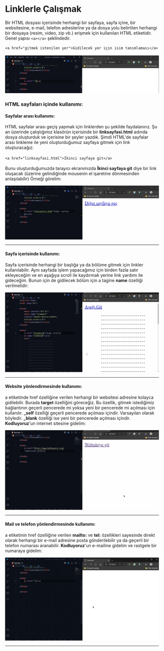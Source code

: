 # Linklerle Çalışmak
Bir HTML dosyası içerisinde herhangi bir sayfaya, sayfa içine, bir websitesine, e-mail, telefon adreslerine ya da dosya yolu belirtilen herhangi bir dosyaya (resim, video, zip vb.) erişmek için kullanılan HTML etiketidir. Genel yapısı `<a></a>` şeklindedir.

`<a href="gitmek istenilen yer">Gidilecek yer için isim tanımlaması</a>` 
<br/> <br/>
![A-tagi](https://github.com/EbubekirPamuk/taskforce/blob/main/html/linklerle-calismak/figures/a-tagi.PNG)


### HTML sayfaları içinde kullanımı:
#### Sayfalar arası kullanımı: 
HTML sayfalar arası geçiş yapmak için linklerden şu şekilde faydalanırız. Şu an üzerinde çalıştığımız klasörün içerisinde bir **linksayfasi.html** adında dosya oluşturduk ve içerisine bir şeyler yazdık. Şimdi HTML'de sayfalar arası linkleme ile yeni oluşturduğumuz sayfaya gitmek için link oluşturacağız: <br/> <br/>
`<a href="linksayfasi.html">İkinci sayfaya git</a>` <br/> <br/>
Bunu oluşturduğumuzda tarayıcı ekranımızda  **İkinci sayfaya git** diye bir link oluşacak (üzerine gelindiğinde mousenin el işaretine dönmesinden anlaşılabilir) Örneği görelim: <br/>

![Sayfalararasi](https://github.com/EbubekirPamuk/taskforce/blob/main/html/linklerle-calismak/figures/sayfalar-arasi-link.gif)
<br/> <hr/>
#### Sayfa içerisinde kullanımı: 
Sayfa içerisinde herhangi bir başlığa ya da bölüme gitmek için linkler kullanılabilir. Aynı sayfada işlem yapacağımız için birden fazla satır ekleyeceğim ve en aşağıya scroll ile kaydırmak yerine link yardımı ile gideceğim. Bunun için de gidilecek bölüm için a tagine **name** özelliği verilmelidir:
<br/>

![Sayfa-ici](https://github.com/EbubekirPamuk/taskforce/blob/main/html/linklerle-calismak/figures/sayfaici-link.gif)
<br/> <hr/>
#### Website yönlendirmesinde kullanımı: 
a etiketinde href özelliğine verilen herhangi bir websitesi adresine kolayca gidilebilir. Burada **target** özelliğini göreceğiz. Bu özellik, gitmek istediğimiz bağlantının geçerli pencerede mi yoksa yeni bir pencerede mi açılması için kullanılır. **_self** özelliği geçerli pencerede açılması içindir. Varsayılan olarak böyledir. **_blank** özelliği ise yeni bir pencerede açılması içindir. **Kodluyoruz**'un internet sitesine gidelim:
<br/>

![Website](https://github.com/EbubekirPamuk/taskforce/blob/main/html/linklerle-calismak/figures/website-link.gif)
<br/> <hr/>
#### Mail ve telefon yönlendirmesinde kullanımı: 
a etiketinin href özelliğine verilen **mailto:** ve **tel:** özellikleri sayesinde direkt olarak herhangi bir e-mail adresine posta gönderilebilir ya da geçerli bir telefon numarası aranabilir. **Kodluyoruz**'un e-mailine gidelim ve rastgele bir numaraya gidelim:
<br/>

![Mail-tel](https://github.com/EbubekirPamuk/taskforce/blob/main/html/linklerle-calismak/figures/mail-tel.gif)
<br/> <hr/>

